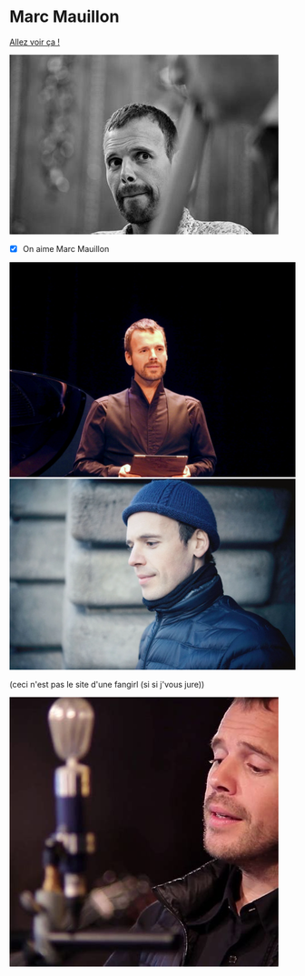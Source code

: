 # Marc Mauillon

[Allez voir ça !](http://marcmauillon.com/)

![Marc Mauillon](th.jpg "MM c'est le plus beau")

- [x] On aime Marc Mauillon

![Marc Mauillon](th2.jpg "MM c'est le plus fort")
![Marc Mauillon](th3.webp "MM c'est le plus intelligent")

(ceci n'est pas le site d'une fangirl (si si j'vous jure))

![Marc Mauillon](th3.jpg "MM c'est le plus mignon")
